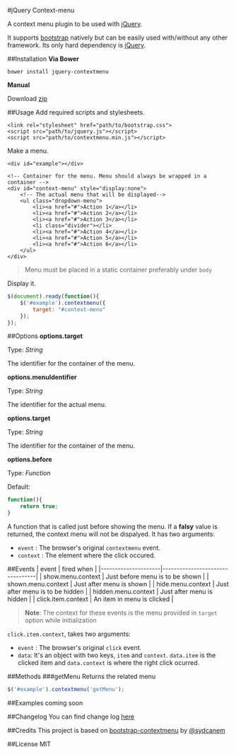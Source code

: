 #jQuery Context-menu

A context menu plugin to be used with [jQuery](http://jquery.com).

It supports [bootstrap](http://getbootstrap.com) natively but can be easily used with/without any other framework. Its only hard dependency is [jQuery](http://jquery.com). 

##Installation
**Via Bower**
```
bower install jquery-contextmenu
```
**Manual**

Download [zip](https://github.com/vkbansal/jquery-contextmenu/archive/master.zip)

##Usage
Add required scripts and stylesheets. 
```markup
<link rel="stylesheet" href="path/to/bootstrap.css">
<script src="path/to/jquery.js"></script>
<script src="path/to/contextmenu.min.js"></script>
```
Make a menu.
```markup
<div id="example"></div>

<!-- Container for the menu. Menu should always be wrapped in a container -->
<div id="context-menu" style="display:none">
    <!-- The actual menu that will be displayed-->
    <ul class="dropdown-menu">
        <li><a href="#">Action 1</a></li>
        <li><a href="#">Action 2</a></li>
        <li><a href="#">Action 3</a></li>
        <li class="divider"></li>
        <li><a href="#">Action 4</a></li>
        <li><a href="#">Action 5</a></li>
        <li><a href="#">Action 6</a></li>
    </ul>
</div>
```
> Menu must be placed in a static container preferably under `body`

Display it.
```js
$(document).ready(function(){
    $('#example').contextmenu({
        target: "#context-menu"
    });
});
```

##Options
**options.target**

Type: *String*

The identifier for the container of the menu.


**options.menuIdentifier**

Type: *String*

The identifier for the actual menu.

**options.target**

Type: *String*

The identifier for the container of the menu.


**options.before**

Type: *Function*

Default:
```js
function(){
    return true;
}
```
A function that is called just before showing the menu. If a **falsy** value is returned, the context menu will not be dispalyed. It has two arguments:
- `event` : The browser's original `contextmenu` event.
- `context` : The element where the click occured.

##Events
| event               | fired when                      |
|---------------------|---------------------------------|
| show.menu.context   | Just before menu is to be shown |
| shown.menu.context  | Just after menu is shown        |
| hide.menu.context   | Just after menu is to be hidden |
| hidden.menu.context | Just after menu is hidden       |
| click.item.context  | An item in menu is clicked      |

> **Note**: The context for these events is the menu provided in `target` option while initialization

`click.item.context`, takes two arguments:
- `event` : The browser's original `click` event. 
- `data`: It's an object with two keys, `item` and `context`. `data.item` is the clicked item and `data.context` is where the right click ocurred. 

##Methods
###getMenu
Returns the related menu
```js
$('#example').contextmenu('getMenu');
```

##Examples
coming soon

##Changelog
You can find change log [here](CHANGELOG.md)

##Credits
This project is based on [bootstrap-contextmenu](https://github.com/sydcanem/bootstrap-contextmenu) by [@sydcanem](https://github.com/sydcanem/)

##License
MIT
